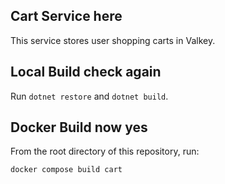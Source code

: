 ## Cart Service here

This service stores user shopping carts in Valkey.

## Local Build check again

Run `dotnet restore` and `dotnet build`.

## Docker Build now yes

From the root directory of this repository, run:

```sh
docker compose build cart
```

